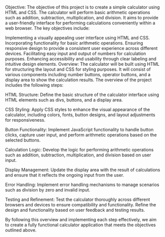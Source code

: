 Objective:
The objective of this project is to create a simple calculator using HTML and CSS. The calculator will perform basic arithmetic operations such as addition, subtraction, multiplication, and division. It aims to provide a user-friendly interface for performing calculations conveniently within a web browser. The key objectives include:

Implementing a visually appealing user interface using HTML and CSS.
Incorporating functionality for basic arithmetic operations.
Ensuring responsive design to provide a consistent user experience across different devices.
Facilitating easy input and output of numbers for calculation purposes.
Enhancing accessibility and usability through clear labeling and intuitive design elements.
Overview:
The calculator will be built using HTML for structuring the layout and CSS for styling purposes. It will consist of various components including number buttons, operator buttons, and a display area to show the calculation results. The overview of the project includes the following steps:

HTML Structure: Define the basic structure of the calculator interface using HTML elements such as divs, buttons, and a display area.

CSS Styling: Apply CSS styles to enhance the visual appearance of the calculator, including colors, fonts, button designs, and layout adjustments for responsiveness.

Button Functionality: Implement JavaScript functionality to handle button clicks, capture user input, and perform arithmetic operations based on the selected buttons.

Calculation Logic: Develop the logic for performing arithmetic operations such as addition, subtraction, multiplication, and division based on user input.

Display Management: Update the display area with the result of calculations and ensure that it reflects the ongoing input from the user.

Error Handling: Implement error handling mechanisms to manage scenarios such as division by zero and invalid input.

Testing and Refinement: Test the calculator thoroughly across different browsers and devices to ensure compatibility and functionality. Refine the design and functionality based on user feedback and testing results.

By following this overview and implementing each step effectively, we aim to create a fully functional calculator application that meets the objectives outlined above.






